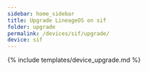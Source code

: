 ```yaml
---
sidebar: home_sidebar
title: Upgrade LineageOS on sif
folder: upgrade
permalink: /devices/sif/upgrade/
device: sif
---
```

{% include templates/device_upgrade.md %}
